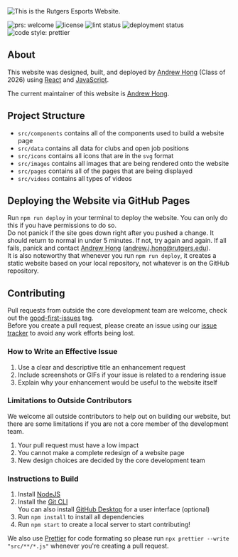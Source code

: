 <picture>
    <source
        srcset="images/preview-dark.png"
        media="(prefers-color-scheme: dark)"
    />
    <img
        src="images/preview-light.png"
        alt="This is the Rutgers Esports Website."
    >
</picture>

<img src="https://img.shields.io/badge/PRs-welcome-brightgreen.svg" alt="prs: welcome"> <img src="https://img.shields.io/github/license/rutgersesports/rutgersesports.github.io" alt="license"/> <img src="https://img.shields.io/github/actions/workflow/status/rutgersesports/rutgersesports.github.io/prettier.yml?label=lint status" alt="lint status"/> <img src="https://img.shields.io/github/deployments/rutgersesports/rutgersesports.club/github-pages?label=deployment%20status" alt="deployment status"> <img src="https://img.shields.io/badge/code_style-prettier-ff69b4.svg" alt="code style: prettier"/>

## About
This website was designed, built, and deployed by
[Andrew Hong](https://github.com/novialriptide) (Class of 2026) using
[React](https://reactjs.org/) and [JavaScript](https://www.javascript.com/).

The current maintainer of this website is
[Andrew Hong](https://github.com/novialriptide).

## Project Structure
 - `src/components` contains all of the components used to build a website page
 - `src/data` contains all data for clubs and open job positions
 - `src/icons` contains all icons that are in the `svg` format
 - `src/images` contains all images that are being rendered onto the website
 - `src/pages` contains all of the pages that are being displayed
 - `src/videos` contains all types of videos

## Deploying the Website via GitHub Pages
Run `npm run deploy` in your terminal to deploy the website. You can only do this if
you have permissions to do so.\
Do not panick if the site goes down right after you pushed a change. It should return
to normal in under 5 minutes. If not, try again and again. If all fails, panick and contact
[Andrew Hong](https://github.com/novialriptide) (<andrew.j.hong@rutgers.edu>).\
It is also noteworthy that whenever you run `npm run deploy`, it creates a static
website based on your local repository, not whatever is on the GitHub repository.

## Contributing
Pull requests from outside the core development team are welcome, check out the
[good-first-issues](https://github.com/rutgersesports/rutgersesports.club/labels/good%20first%20issue)
tag.\
Before you create a pull request, please create an issue using our
[issue tracker](https://github.com/rutgersesports/rutgersesports.github.io/issues)
to avoid any work efforts being lost.

### How to Write an Effective Issue
1. Use a clear and descriptive title an enhancement request
2. Include screenshots or GIFs if your issue is related to a rendering issue
3. Explain why your enhancement would be useful to the website itself

### Limitations to Outside Contributors
We welcome all outside contributors to help out on building our website, but there are
some limitations if you are not a core member of the development team.
1. Your pull request must have a low impact
2. You cannot make a complete redesign of a website page
3. New design choices are decided by the core development team

### Instructions to Build
1. Install [NodeJS](https://nodejs.org)
2. Install the [Git CLI](https://git-scm.com/downloads)\
You can also install [GitHub Desktop](https://desktop.github.com/) for a user interface
(optional)
3. Run `npm install` to install all dependencies
4. Run `npm start` to create a local server to start contributing!

We also use [Prettier](https://prettier.io/) for code formating so
please run `npx prettier --write "src/**/*.js"` whenever you're creating
a pull request.

